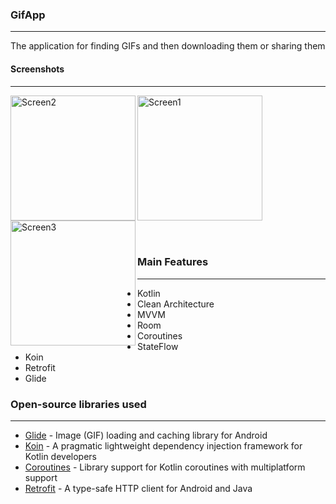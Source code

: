 ### GifApp
---
The application for finding GIFs and then downloading them or sharing them

#### Screenshots
---
<img align="center" alt="Screen1" width="200px" src="https://user-images.githubusercontent.com/96663113/200574144-c3739b5b-fe29-45b6-9051-17bf73c1f3ee.jpg" />
<img align="left" alt="Screen2" width="200px" src="https://user-images.githubusercontent.com/96663113/200574144-c3739b5b-fe29-45b6-9051-17bf73c1f3ee.jpg" />
<img align="left" alt="Screen3" width="200px" src="https://user-images.githubusercontent.com/96663113/200574144-c3739b5b-fe29-45b6-9051-17bf73c1f3ee.jpg" />

<br/>
<br/>
<br/>

### Main Features
---
- Kotlin
- Clean Architecture
- MVVM
- Room
- Coroutines
- StateFlow
- Koin
- Retrofit
- Glide

### Open-source libraries used
---
- [Glide](https://github.com/bumptech/glide) - Image (GIF) loading and caching library for Android
- [Koin](https://github.com/InsertKoinIO/koin) - A pragmatic lightweight dependency injection framework for Kotlin developers
- [Coroutines](https://github.com/Kotlin/kotlinx.coroutines) - Library support for Kotlin coroutines with multiplatform support
- [Retrofit](https://square.github.io/retrofit/) - A type-safe HTTP client for Android and Java
